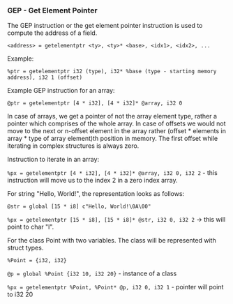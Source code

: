 ### GEP - Get Element Pointer

The GEP instruction or the get element pointer instruction is used to compute the address of a field.

`<address> = getelementptr <ty>, <ty>* <base>, <idx1>, <idx2>, ...`

Example:

`%ptr = getelementptr i32 (type), i32* %base (type - starting memory address), i32 1 (offset)`

Example GEP instruction for an array:

`@ptr = getelementptr [4 * i32], [4 * i32]* @array, i32 0`

In case of arrays, we get a pointer of not the array element type, rather a pointer which comprises of the whole array. In case of offsets we would not move to the next or n-offset element in the array rather (offset * elements in array * type of array element)th position in memory. The first offset while iterating in complex structures is always zero.

Instruction to iterate in an array:

`%px = getelementptr [4 * i32], [4 * i32]* @array, i32 0, i32 2` - this instruction will move us to the index 2 in a zero index array.

For string "Hello, World!", the representation looks as follows:

`@str = global [15 * i8] c"Hello, World!\0A\00"`

`%px = getelementptr [15 * i8], [15 * i8]* @str, i32 0, i32 2` -> this will point to char "l".

For the class Point with two variables. The class will be represented with struct types.

`%Point = {i32, i32}`

`@p = global %Point {i32 10, i32 20}` - instance of a class

`%px = getelementptr %Point, %Point* @p, i32 0, i32 1` - pointer will point to i32 20